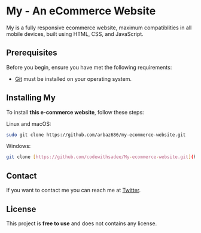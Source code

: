 # My - An eCommerce Website

My is a fully responsive ecommerce website, maximum compatiblities in all mobile devices, built using HTML, CSS, and JavaScript.

## Prerequisites

Before you begin, ensure you have met the following requirements:

* [Git](https://git-scm.com/downloads "Download Git") must be installed on your operating system.

## Installing My

To install **this e-commerce website**, follow these steps:

Linux and macOS:

```bash
sudo git clone https://github.com/arbaz686/my-ecommerce-website.git
```

Windows:

```bash
git clone [https://github.com/codewithsadee/My-ecommerce-website.git](https://github.com/arbaz686/my-ecommerce-website.git)
```

## Contact

If you want to contact me you can reach me at [Twitter](https://www.twitter.com/4rbxz).

## License

This project is **free to use** and does not contains any license.
